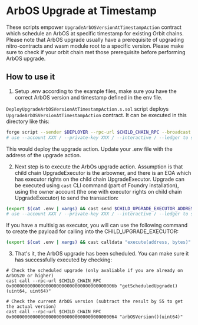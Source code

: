 # ArbOS Upgrade at Timestamp
These scripts empower `UpgradeArbOSVersionAtTimestampAction` contract which schedule an ArbOS at specific timestamp for existing Orbit chains. Please note that ArbOS upgrade usually have a prerequisite of upgrading nitro-contracts and wasm module root to a specific version. Please make sure to check if your orbit chain met those prerequisite before performing ArbOS upgrade.

## How to use it
1. Setup .env according to the example files, make sure you have the correct ArbOS version and timestamp defined in the env file.

`DeployUpgradeArbOSVersionAtTimestampAction.s.sol` script deploys `UpgradeArbOSVersionAtTimestampAction` contract. It can be executed in this directory like this:
```bash
forge script --sender $DEPLOYER --rpc-url $CHILD_CHAIN_RPC --broadcast --slow ./DeployUpgradeArbOSVersionAtTimestampActionScript.s.sol -vvv --verify
# use --account XXX / --private-key XXX / --interactive / --ledger to set the account to send the transaction from
```
This would deploy the upgrade action. Update your .env file with the address of the upgrade action.

2. Next step is to execute the ArbOs upgrade action. Assumption is that child chain UpgradeExecutor is the arbowner, and there is an EOA which has executor rights on the child chain UpgradeExecutor. Upgrade can be executed using `cast` CLI command (part of Foundry installation), using the owner account (the one with executor rights on child chain UpgradeExecutor) to send the transaction:
```bash
(export $(cat .env | xargs) && cast send $CHILD_UPGRADE_EXECUTOR_ADDRESS "execute(address, bytes)" $UPGRADE_ACTION_ADDRESS $(cast calldata "perform()") --rpc-url $CHILD_CHAIN_RPC --account EXECUTOR)
# use --account XXX / --private-key XXX / --interactive / --ledger to set the account to send the transaction from
```

If you have a multisig as executor, you will can use the following command to create the payload for calling into the CHILD_UPGRADE_EXECUTOR:
```bash
(export $(cat .env | xargs) && cast calldata "execute(address, bytes)" $UPGRADE_ACTION_ADDRESS $(cast calldata "perform()"))
```

3. That's it, the ArbOS upgrade has been scheduled. You can make sure it has successfully executed by checking:
```
# Check the scheduled upgrade (only avaliable if you are already on ArbOS20 or higher)
cast call --rpc-url $CHILD_CHAIN_RPC 0x000000000000000000000000000000000000006b "getScheduledUpgrade()(uint64, uint64)"

# Check the current ArbOS version (subtract the result by 55 to get the actual version)
cast call --rpc-url $CHILD_CHAIN_RPC 0x0000000000000000000000000000000000000064 "arbOSVersion()(uint64)"
```

